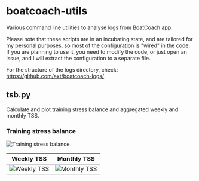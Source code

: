 # boatcoach-utils
Various command line utilities to analyse logs from BoatCoach app.

Please note that these scripts are in an incubating state, and are tailored for my personal purposes, so most of the configuration is "wired" in the code. If you are planning to use it, you need to modify the code, or just open an issue, and I will extract the configuration to a separate file.

For the structure of the logs directory, check: https://github.com/axt/boatcoach-logs/

## tsb.py
Calculate and plot training stress balance and aggregated weekly and monthly TSS.

### Training stress balance
![Training stress balance][TSB]

Weekly TSS | Monthly TSS
--- | ---
![Weekly TSS][TSS_W] | ![Monthly TSS][TSS_M]


[TSB]: https://i.imgur.com/ufy8ttc.png
[TSS_W]: https://i.imgur.com/qoOwzc1.png
[TSS_M]: https://i.imgur.com/w3fkxnd.png
